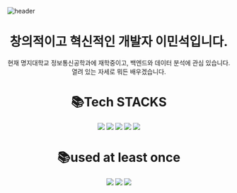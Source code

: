 ![header](https://capsule-render.vercel.app/api?type=waving&color=timeauto&height=300&section=header&text=Minseok's%20GITHUB&fontSize=70)
<div align=center><H1>창의적이고 혁신적인 개발자 이민석입니다.</H1>
현재 명지대학교 정보통신공학과에 재학중이고, 백엔드와 데이터 분석에 관심 있습니다.열려 있는 자세로 뭐든 배우겠습니다. </div>

<div align=center><h1>📚Tech STACKS</h1></div>

<div align=center> 
  <img src="https://img.shields.io/badge/java-007396?style=for-the-badge&logo=java&logoColor=white"> 
  <img src="https://img.shields.io/badge/python-3776AB?style=for-the-badge&logo=python&logoColor=white"> 
  <img src="https://img.shields.io/badge/spring-6DB33F?style=for-the-badge&logo=spring&logoColor=white"> 
  <img src="https://img.shields.io/badge/django-092E20?style=for-the-badge&logo=django&logoColor=white">
  <img src="https://img.shields.io/badge/linux-FCC624?style=for-the-badge&logo=linux&logoColor=black">
  <br>
  
  <div align=center><h1>📚used at least once</h1></div>
  <img src="https://img.shields.io/badge/html5-E34F26?style=for-the-badge&logo=html5&logoColor=white">
  <img src="https://img.shields.io/badge/css-1572B6?style=for-the-badge&logo=css3&logoColor=white">
  <img src="https://img.shields.io/badge/javascript-F7DF1E?style=for-the-badge&logo=javascript&logoColor=black">
  <br>
  </div>
  
